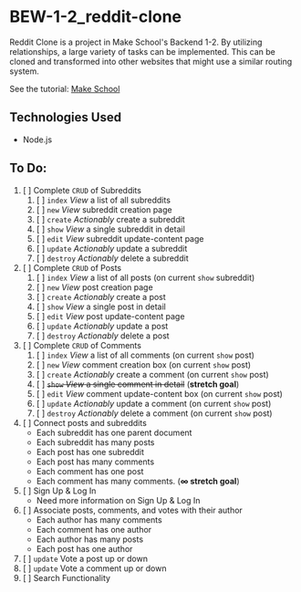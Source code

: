# BEW-1-2_reddit-clone
Reddit Clone is a project in Make School's Backend 1-2. By utilizing relationships, a large variety of tasks can be implemented. This can be cloned and transformed into other websites that might use a similar routing system.

See the tutorial: <a href="https://www.makeschool.com/academy/track/reddit-clone-in-node-js">Make School</a>

## Technologies Used
- Node.js

## To Do:
1. [ ] Complete `CRUD` of Subreddits
	1. [ ] `index` *View* a list of all subreddits
	1. [ ] `new` *View* subreddit creation page
	1. [ ] `create` *Actionably* create a subreddit
	1. [ ] `show` *View* a single subreddit in detail
	1. [ ] `edit` *View* subreddit update-content page
	1. [ ] `update` *Actionably* update a subreddit
	1. [ ] `destroy` *Actionably* delete a subreddit
1. [ ] Complete `CRUD` of Posts
	1. [ ] `index` *View* a list of all posts (on current `show` subreddit)
	1. [ ] `new` *View* post creation page
	1. [ ] `create` *Actionably* create a post
	1. [ ] `show` *View* a single post in detail
	1. [ ] `edit` *View* post update-content page
	1. [ ] `update` *Actionably* update a post
	1. [ ] `destroy` *Actionably* delete a post
1. [ ] Complete `CRUD` of Comments
	1. [ ] `index` *View* a list of all comments (on current `show` post)
	1. [ ] `new` *View* comment creation box (on current `show` post)
	1. [ ] `create` *Actionably* create a comment (on current `show` post)
	1. [ ] ~~`show` *View* a single comment in detail~~ (**stretch goal**)
	1. [ ] `edit` *View* comment update-content box (on current `show` post)
	1. [ ] `update` *Actionably* update a comment (on current `show` post)
	1. [ ] `destroy` *Actionably* delete a comment (on current `show` post)
1. [ ] Connect posts and subreddits
	- Each subreddit has one parent document
	- Each subreddit has many posts
	- Each post has one subreddit
	- Each post has many comments
	- Each comment has one post
	- Each comment has many comments. (**∞ stretch goal**)
1. [ ] Sign Up & Log In
	- Need more information on Sign Up & Log In
1. [ ] Associate posts, comments, and votes with their author
	- Each author has many comments
	- Each comment has one author
	- Each author has many posts
	- Each post has one author
1. [ ] `update` Vote a post up or down
1. [ ] `update` Vote a comment up or down
1. [ ] Search Functionality